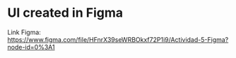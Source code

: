 # UI created in Figma

Link Figma: https://www.figma.com/file/HFnrX39seWRBOkxf72P1i9/Actividad-5-Figma?node-id=0%3A1
